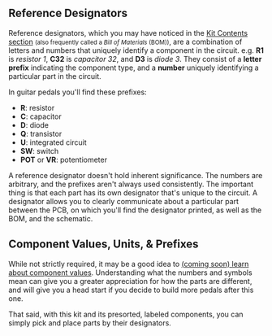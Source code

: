 ## Reference Designators

Reference designators, which you may have noticed in the [Kit Contents section](/quickfuzz/tools_and_materials/) <small>(also frequently called a <em>Bill of Materials</em> (BOM))</small>, are a combination of letters and numbers that uniquely identify a component in the circuit. e.g. **R1** is *resistor 1*, **C32** is *capacitor 32*, and **D3** is *diode 3*. They consist of a **letter prefix** indicating the component type, and a **number** uniquely identifying a particular part in the circuit.

In guitar pedals you'll find these prefixes:

* **R**: resistor
* **C**: capacitor
* **D**: diode
* **Q**: transistor
* **U**: integrated circuit
* **SW**: switch
* **POT** or **VR**: potentiometer

A reference designator doesn't hold inherent significance. The numbers are arbitrary, and the prefixes aren't always used consistently. The important thing is that each part has its own designator that's unique to the circuit. A designator allows you to clearly communicate about a particular part between the PCB, on which you'll find the designator printed, as well as the BOM, and the schematic.

## Component Values, Units, & Prefixes

While not strictly required, it may be a good idea to <a class="todo" href="/how_pedals_work/">(coming soon) learn about component values</a>. Understanding what the numbers and symbols mean can give you a greater appreciation for how the parts are different, and will give you a head start if you decide to build more pedals after this one.

That said, with this kit and its presorted, labeled components, you can simply pick and place parts by their designators.


